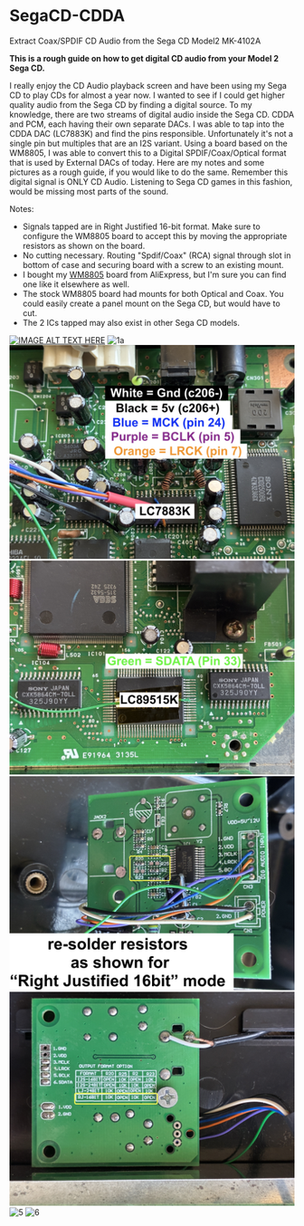 # SegaCD-CDDA
Extract Coax/SPDIF CD Audio from the Sega CD Model2 MK-4102A

**This is a rough guide on how to get digital CD audio from your Model 2 Sega CD.**

I really enjoy the CD Audio playback screen and have been using my Sega CD to play CDs for almost a year now. I wanted to see if I could get higher quality audio from the Sega CD by finding a digital source. To my knowledge, there are two streams of digital audio inside the Sega CD. CDDA and PCM, each having their own separate DACs. I was able to tap into the CDDA DAC (LC7883K) and find the pins responsible. Unfortunately it's not a single pin but multiples that are an I2S variant. Using a board based on the WM8805, I was able to convert this to a Digital SPDIF/Coax/Optical format that is used by External DACs of today. Here are my notes and some pictures as a rough guide, if you would like to do the same. Remember this digital signal is ONLY CD Audio. Listening to Sega CD games in this fashion, would be missing most parts of the sound.

Notes:

 - Signals tapped are in Right Justified 16-bit format. Make sure to configure the WM8805 board to accept this by moving the appropriate resistors as shown on the board.
 - No cutting necessary. Routing "Spdif/Coax" (RCA) signal through slot in bottom of case and securing board with a screw to an existing mount.
 - I bought my [WM8805](https://www.aliexpress.us/item/3256807436033058.html?) board from AliExpress, but I'm sure you can find one like it elsewhere as well.
 - The stock WM8805 board had mounts for both Optical and Coax. You could easily create a panel mount on the Sega CD, but would have to cut.
 - The 2 ICs tapped may also exist in other Sega CD models.

[![IMAGE ALT TEXT HERE](https://img.youtube.com/vi/WJhAJyL3iVM/0.jpg)](https://www.youtube.com/watch?v=WJhAJyL3iVM)
![1a](images/1a.jpg)
![1b](images/1b.jpg)
![2](images/2.jpg)
![3](images/3.JPG)
![4](images/4.JPG)
![5](images/5.JPG)
![6](images/6.jpg)
